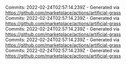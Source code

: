 Commits: 2022-02-24T02:57:14.239Z - Generated via https://github.com/marketplace/actions/artificial-grass
<br>
Commits: 2022-02-24T02:57:14.239Z - Generated via https://github.com/marketplace/actions/artificial-grass
<br>
Commits: 2022-02-24T02:57:14.239Z - Generated via https://github.com/marketplace/actions/artificial-grass
<br>
Commits: 2022-02-24T02:57:14.239Z - Generated via https://github.com/marketplace/actions/artificial-grass
<br>
Commits: 2022-02-24T02:57:14.239Z - Generated via https://github.com/marketplace/actions/artificial-grass
<br>
